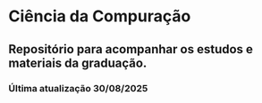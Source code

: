 # Ciência da Compuração

## Repositório para acompanhar os estudos e materiais da graduação.

### Última atualização 30/08/2025